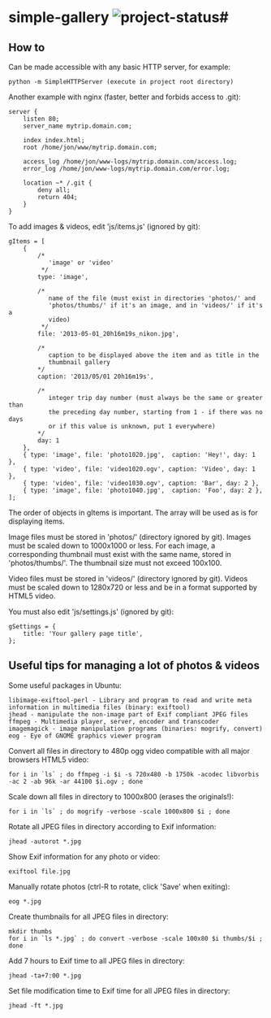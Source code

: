 # simple-gallery ![project-status](http://stillmaintained.com/paps/simple-gallery.png)#

How to
------

Can be made accessible with any basic HTTP server, for example:

	python -m SimpleHTTPServer (execute in project root directory)

Another example with nginx (faster, better and forbids access to .git):

	server {
		listen 80;
		server_name mytrip.domain.com;
	
		index index.html;
		root /home/jon/www/mytrip.domain.com;
	
		access_log /home/jon/www-logs/mytrip.domain.com/access.log;
		error_log /home/jon/www-logs/mytrip.domain.com/error.log;
	
		location ~* /.git {
			deny all;
			return 404;
		}
	}

To add images & videos, edit 'js/items.js' (ignored by git):

	gItems = [
		{
			/*
			   'image' or 'video'
			 */
			type: 'image',
			
			/*
			   name of the file (must exist in directories 'photos/' and
			   'photos/thumbs/' if it's an image, and in 'videos/' if it's a
			   video)
			 */
			file: '2013-05-01_20h16m19s_nikon.jpg',
			
			/*
			   caption to be displayed above the item and as title in the
			   thumbnail gallery
			*/
			caption: '2013/05/01 20h16m19s',
			
			/*
			   integer trip day number (must always be the same or greater than
			   the preceding day number, starting from 1 - if there was no days
			   or if this value is unknown, put 1 everywhere)
			*/
			day: 1
		},
		{ type: 'image', file: 'photo1020.jpg',  caption: 'Hey!', day: 1 },
		{ type: 'video', file: 'video1020.ogv', caption: 'Video', day: 1 },
		{ type: 'video', file: 'video1030.ogv', caption: 'Bar', day: 2 },
		{ type: 'image', file: 'photo1040.jpg',  caption: 'Foo', day: 2 },
	];

The order of objects in gItems is important. The array will be used as is for displaying items.

Image files must be stored in 'photos/' (directory ignored by git). Images must be scaled down to 1000x1000 or less. For each image, a corresponding thumbnail must exist with the same name, stored in 'photos/thumbs/'. The thumbnail size must not exceed 100x100.

Video files must be stored in 'videos/' (directory ignored by git). Videos must be scaled down to 1280x720 or less and be in a format supported by HTML5 video.

You must also edit 'js/settings.js' (ignored by git):

	gSettings = {
		title: 'Your gallery page title',
	};


Useful tips for managing a lot of photos & videos
--------------------------------------------------------

Some useful packages in Ubuntu:

	libimage-exiftool-perl - Library and program to read and write meta information in multimedia files (binary: exiftool)
	jhead - manipulate the non-image part of Exif compliant JPEG files
	ffmpeg - Multimedia player, server, encoder and transcoder
	imagemagick - image manipulation programs (binaries: mogrify, convert)
	eog - Eye of GNOME graphics viewer program

Convert all files in directory to 480p ogg video compatible with all major
browsers HTML5 video:

	for i in `ls` ; do ffmpeg -i $i -s 720x480 -b 1750k -acodec libvorbis -ac 2 -ab 96k -ar 44100 $i.ogv ; done

Scale down all files in directory to 1000x800 (erases the originals!):

	for i in `ls` ; do mogrify -verbose -scale 1000x800 $i ; done

Rotate all JPEG files in directory according to Exif information:

	jhead -autorot *.jpg

Show Exif information for any photo or video:

	exiftool file.jpg

Manually rotate photos (ctrl-R to rotate, click 'Save' when exiting):

	eog *.jpg

Create thumbnails for all JPEG files in directory:

	mkdir thumbs
	for i in `ls *.jpg` ; do convert -verbose -scale 100x80 $i thumbs/$i ; done

Add 7 hours to Exif time to all JPEG files in directory:

	jhead -ta+7:00 *.jpg

Set file modification time to Exif time for all JPEG files in directory:

	jhead -ft *.jpg
